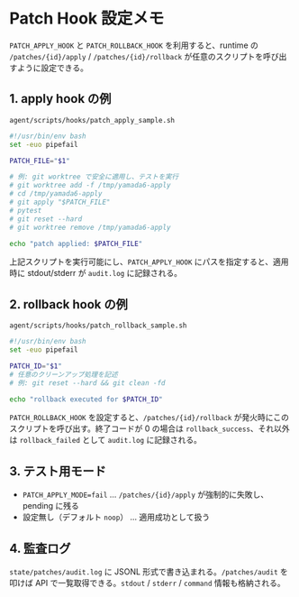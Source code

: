 # Patch Hook 設定メモ

`PATCH_APPLY_HOOK` と `PATCH_ROLLBACK_HOOK` を利用すると、runtime の `/patches/{id}/apply` / `/patches/{id}/rollback` が任意のスクリプトを呼び出すように設定できる。

## 1. apply hook の例
`agent/scripts/hooks/patch_apply_sample.sh`
```bash
#!/usr/bin/env bash
set -euo pipefail

PATCH_FILE="$1"

# 例: git worktree で安全に適用し、テストを実行
# git worktree add -f /tmp/yamada6-apply
# cd /tmp/yamada6-apply
# git apply "$PATCH_FILE"
# pytest
# git reset --hard
# git worktree remove /tmp/yamada6-apply

echo "patch applied: $PATCH_FILE"
```

上記スクリプトを実行可能にし、`PATCH_APPLY_HOOK` にパスを指定すると、適用時に stdout/stderr が `audit.log` に記録される。

## 2. rollback hook の例
`agent/scripts/hooks/patch_rollback_sample.sh`
```bash
#!/usr/bin/env bash
set -euo pipefail

PATCH_ID="$1"
# 任意のクリーンアップ処理を記述
# 例: git reset --hard && git clean -fd

echo "rollback executed for $PATCH_ID"
```

`PATCH_ROLLBACK_HOOK` を設定すると、`/patches/{id}/rollback` が発火時にこのスクリプトを呼び出す。終了コードが 0 の場合は `rollback_success`、それ以外は `rollback_failed` として `audit.log` に記録される。

## 3. テスト用モード
- `PATCH_APPLY_MODE=fail` … `/patches/{id}/apply` が強制的に失敗し、pending に残る
- 設定無し（デフォルト `noop`） … 適用成功として扱う

## 4. 監査ログ
`state/patches/audit.log` に JSONL 形式で書き込まれる。`/patches/audit` を叩けば API で一覧取得できる。`stdout` / `stderr` / `command` 情報も格納される。
